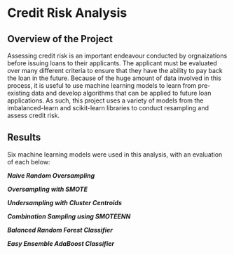 # Credit Risk Analysis

## Overview of the Project
Assessing credit risk is an important endeavour conducted by orgnaizations before issuing loans to their applicants. The applicant must be evaluated over many different criteria to ensure that they have the ability to pay back the loan in the future. Because of the huge amount of data involved in this process, it is useful to use machine learning models to learn from pre-existing data and develop algorithms that can be applied to future loan applications. As such, this project uses a variety of models from the imbalanced-learn and scikit-learn libraries to conduct resampling and assess credit risk.

## Results

Six machine learning models were used in this analysis, with an evaluation of each below:

___Naive Random Oversampling___


___Oversampling with SMOTE___


___Undersampling with Cluster Centroids___


___Combination Sampling using SMOTEENN___


___Balanced Random Forest Classifier___


___Easy Ensemble AdaBoost Classifier___
